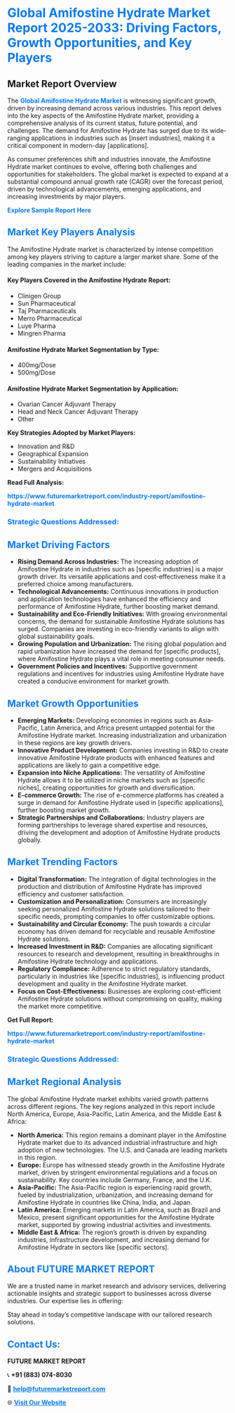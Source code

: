 <h1 style="color: #007BFF;">Global Amifostine Hydrate Market Report 2025-2033: Driving Factors, Growth Opportunities, and Key Players</h1>

<section id="overview">
<h2>Market Report Overview</h2>
<p>The <a href="https://www.futuremarketreport.com/industry-report/amifostine-hydrate-market" style="color: #007BFF; text-decoration: none;"><strong>Global Amifostine Hydrate Market</strong></a> is witnessing significant growth, driven by increasing demand across various industries. This report delves into the key aspects of the Amifostine Hydrate market, providing a comprehensive analysis of its current status, future potential, and challenges. The demand for Amifostine Hydrate has surged due to its wide-ranging applications in industries such as [insert industries], making it a critical component in modern-day [applications].</p>
<p>As consumer preferences shift and industries innovate, the Amifostine Hydrate market continues to evolve, offering both challenges and opportunities for stakeholders. The global market is expected to expand at a substantial compound annual growth rate (CAGR) over the forecast period, driven by technological advancements, emerging applications, and increasing investments by major players.</p>
</section>

<section id="overview">
<p><a href="https://www.futuremarketreport.com/request-sample/reportId=106210" style="color: #007BFF; text-decoration: none;"><strong>Explore Sample Report Here</strong></a></p>
</section>

<section id="key-players">
<h2 style="color: #007BFF;">Market Key Players Analysis</h2>
<p>The Amifostine Hydrate market is characterized by intense competition among key players striving to capture a larger market share. Some of the leading companies in the market include:</p>
<h4>Key Players Covered in the Amifostine Hydrate Report:</h4>
<ul><li>Clinigen Group</li><li>Sun Pharmaceutical</li><li>Taj Pharmaceuticals</li><li>Merro Pharmaceutical</li><li>Luye Pharma</li><li>Mingren Pharma</li></ul>
<h4>Amifostine Hydrate Market Segmentation by Type:</h4>
<ul><li>400mg/Dose</li><li>500mg/Dose</li></ul>

<h4>Amifostine Hydrate Market Segmentation by Application:</h4>
<ul><li>Ovarian Cancer Adjuvant Therapy</li><li>Head and Neck Cancer Adjuvant Therapy</li><li>Other</li></ul>
<p><strong>Key Strategies Adopted by Market Players:</strong></p>
<ul>
<li>Innovation and R&D</li>
<li>Geographical Expansion</li>
<li>Sustainability Initiatives</li>
<li>Mergers and Acquisitions</li>
</ul>
</section>

<section>
<p><strong>Read Full Analysis: </strong></p><a href="https://www.futuremarketreport.com/industry-report/amifostine-hydrate-market" style="color: #007BFF; text-decoration: none;"><strong>https://www.futuremarketreport.com/industry-report/amifostine-hydrate-market</strong></a>
<h3 style="color: #007BFF;">Strategic Questions Addressed:</h3>
</section>

<section id="driving-factors">
<h2 style="color: #007BFF;">Market Driving Factors</h2>
<ul>
<li><strong>Rising Demand Across Industries:</strong> The increasing adoption of Amifostine Hydrate in industries such as [specific industries] is a major growth driver. Its versatile applications and cost-effectiveness make it a preferred choice among manufacturers.</li>
<li><strong>Technological Advancements:</strong> Continuous innovations in production and application technologies have enhanced the efficiency and performance of Amifostine Hydrate, further boosting market demand.</li>
<li><strong>Sustainability and Eco-Friendly Initiatives:</strong> With growing environmental concerns, the demand for sustainable Amifostine Hydrate solutions has surged. Companies are investing in eco-friendly variants to align with global sustainability goals.</li>
<li><strong>Growing Population and Urbanization:</strong> The rising global population and rapid urbanization have increased the demand for [specific products], where Amifostine Hydrate plays a vital role in meeting consumer needs.</li>
<li><strong>Government Policies and Incentives:</strong> Supportive government regulations and incentives for industries using Amifostine Hydrate have created a conducive environment for market growth.</li>
</ul>
</section>

<section id="growth-opportunities">
<h2 style="color: #007BFF;">Market Growth Opportunities</h2>
<ul>
<li><strong>Emerging Markets:</strong> Developing economies in regions such as Asia-Pacific, Latin America, and Africa present untapped potential for the Amifostine Hydrate market. Increasing industrialization and urbanization in these regions are key growth drivers.</li>
<li><strong>Innovative Product Development:</strong> Companies investing in R&D to create innovative Amifostine Hydrate products with enhanced features and applications are likely to gain a competitive edge.</li>
<li><strong>Expansion into Niche Applications:</strong> The versatility of Amifostine Hydrate allows it to be utilized in niche markets such as [specific niches], creating opportunities for growth and diversification.</li>
<li><strong>E-commerce Growth:</strong> The rise of e-commerce platforms has created a surge in demand for Amifostine Hydrate used in [specific applications], further boosting market growth.</li>
<li><strong>Strategic Partnerships and Collaborations:</strong> Industry players are forming partnerships to leverage shared expertise and resources, driving the development and adoption of Amifostine Hydrate products globally.</li>
</ul>
</section>

<section id="trending-factors">
<h2 style="color: #007BFF;">Market Trending Factors</h2>
<ul>
<li><strong>Digital Transformation:</strong> The integration of digital technologies in the production and distribution of Amifostine Hydrate has improved efficiency and customer satisfaction.</li>
<li><strong>Customization and Personalization:</strong> Consumers are increasingly seeking personalized Amifostine Hydrate solutions tailored to their specific needs, prompting companies to offer customizable options.</li>
<li><strong>Sustainability and Circular Economy:</strong> The push towards a circular economy has driven demand for recyclable and reusable Amifostine Hydrate solutions.</li>
<li><strong>Increased Investment in R&D:</strong> Companies are allocating significant resources to research and development, resulting in breakthroughs in Amifostine Hydrate technology and applications.</li>
<li><strong>Regulatory Compliance:</strong> Adherence to strict regulatory standards, particularly in industries like [specific industries], is influencing product development and quality in the Amifostine Hydrate market.</li>
<li><strong>Focus on Cost-Effectiveness:</strong> Businesses are exploring cost-efficient Amifostine Hydrate solutions without compromising on quality, making the market more competitive.</li>
</ul>
</section>

<section>
<p><strong>Get Full Report: </strong></p><a href="https://www.futuremarketreport.com/industry-report/amifostine-hydrate-market" style="color: #007BFF; text-decoration: none;"><strong>https://www.futuremarketreport.com/industry-report/amifostine-hydrate-market</strong></a>
<h3 style="color: #007BFF;">Strategic Questions Addressed:</h3>
</section>


<section id="regional-analysis">
<h2 style="color: #007BFF;">Market Regional Analysis</h2>
<p>The global Amifostine Hydrate market exhibits varied growth patterns across different regions. The key regions analyzed in this report include North America, Europe, Asia-Pacific, Latin America, and the Middle East & Africa:</p>
<ul>
<li><strong>North America:</strong> This region remains a dominant player in the Amifostine Hydrate market due to its advanced industrial infrastructure and high adoption of new technologies. The U.S. and Canada are leading markets in this region.</li>
<li><strong>Europe:</strong> Europe has witnessed steady growth in the Amifostine Hydrate market, driven by stringent environmental regulations and a focus on sustainability. Key countries include Germany, France, and the U.K.</li>
<li><strong>Asia-Pacific:</strong> The Asia-Pacific region is experiencing rapid growth, fueled by industrialization, urbanization, and increasing demand for Amifostine Hydrate in countries like China, India, and Japan.</li>
<li><strong>Latin America:</strong> Emerging markets in Latin America, such as Brazil and Mexico, present significant opportunities for the Amifostine Hydrate market, supported by growing industrial activities and investments.</li>
<li><strong>Middle East & Africa:</strong> The region’s growth is driven by expanding industries, infrastructure development, and increasing demand for Amifostine Hydrate in sectors like [specific sectors].</li>
</ul>
</section>

<footer>
<h2 style="color: #007BFF;">About FUTURE MARKET REPORT</h2>
<p>We are a trusted name in market research and advisory services, delivering actionable insights and strategic support to businesses across diverse industries. Our expertise lies in offering:</p>

<p>Stay ahead in today’s competitive landscape with our tailored research solutions.</p>

<h2 style="color: #007BFF;">Contact Us:</h2>
<p><strong>FUTURE MARKET REPORT</strong></p>
<p>📞 <strong>+91 (883) 074-8030</strong></p>
<p>📧 <strong><a href="mailto:help@futuremarketreport.com" style="color: #007BFF;">help@futuremarketreport.com</a></strong></p>
<p>🌐 <strong><a href="https://www.futuremarketreport.com/" style="color: #007BFF;">Visit Our Website</a></strong></p>
</footer>